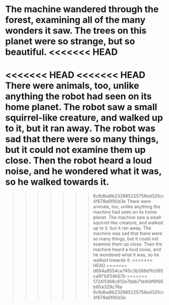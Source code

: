 The machine wandered through the forest, examining all of the many wonders it saw.
The trees on this planet were so strange, but so beautiful.
<<<<<<< HEAD
=======
<<<<<<< HEAD
<<<<<<< HEAD
There were animals, too, unlike anything the robot had seen on its home planet.
The robot saw a small squirrel-like creature, and walked up to it, but it ran away.
The robot was sad that there were so many things, but it could not examine them up close.
Then the robot heard a loud noise, and he wondered what it was, so he walked towards it.
=======
>>>>>>> 6c6dba8b232885225756ed32fcc4f678a6f90d3e
There were animals, too, unlike anything the machine had seen on its home planet.
The machine saw a small squirrel-like creature, and walked up to it, but it ran away.
The machine was sad that there were so many things, but it could not examine them up close.
Then the machine heard a loud noise, and he wondered what it was, so he walked towards it.
<<<<<<< HEAD
=======
>>>>>>> d694a8554ce745c3b388d1fc065ca971df34b57b
=======
>>>>>>> 172411368c812e7bbb71d4fdf9f66b60a329c76a
>>>>>>> 6c6dba8b232885225756ed32fcc4f678a6f90d3e
